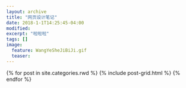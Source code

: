 ```yaml
---
layout: archive
title: "网页设计笔记"
date: 2018-1-1T14:25:45-04:00
modified:
excerpt: "啦啦啦"
tags: []
image: 
  feature: WangYeSheJiBiJi.gif
  teaser:
---
```



<div class="tiles">
{% for post in site.categories.rwd %}
  {% include post-grid.html %}
{% endfor %}
</div><!-- /.tiles 把所有categories 有 rwd 的列出来-->
